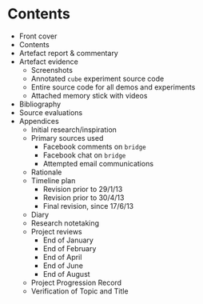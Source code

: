 # Contents

* Front cover
* Contents
* Artefact report & commentary
* Artefact evidence
    * Screenshots
    * Annotated `cube` experiment source code
    * Entire source code for all demos and experiments
    * Attached memory stick with videos
* Bibliography
* Source evaluations
* Appendices
    * Initial research/inspiration
    * Primary sources used
        * Facebook comments on `bridge`
        * Facebook chat on `bridge`
        * Attempted email communications
    * Rationale
    * Timeline plan
        * Revision prior to 29/1/13
        * Revision prior to 30/4/13
        * Final revision, since 17/6/13
    * Diary
    * Research notetaking
    * Project reviews
        * End of January
        * End of February
        * End of April
        * End of June
        * End of August
    * Project Progression Record
    * Verification of Topic and Title
